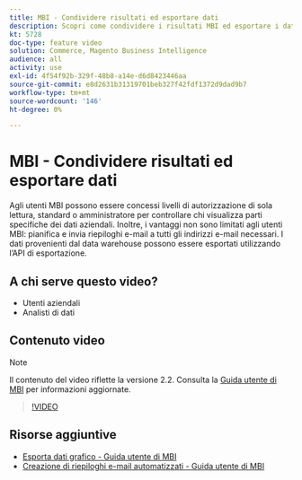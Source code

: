 ```yaml
---
title: MBI - Condividere risultati ed esportare dati
description: Scopri come condividere i risultati MBI ed esportare i dati per l’integrazione con altri strumenti aziendali.
kt: 5728
doc-type: feature video
solution: Commerce, Magento Business Intelligence
audience: all
activity: use
exl-id: 4f54f92b-329f-48b8-a14e-d6d8423446aa
source-git-commit: e8d2631b31319701beb327f42fdf1372d9dad9b7
workflow-type: tm+mt
source-wordcount: '146'
ht-degree: 0%

---
```


# MBI - Condividere risultati ed esportare dati

Agli utenti MBI possono essere concessi livelli di autorizzazione di sola lettura, standard o amministratore per controllare chi visualizza parti specifiche dei dati aziendali. Inoltre, i vantaggi non sono limitati agli utenti MBI: pianifica e invia riepiloghi e-mail a tutti gli indirizzi e-mail necessari. I dati provenienti dal data warehouse possono essere esportati utilizzando l’API di esportazione.

## A chi serve questo video?

- Utenti aziendali
- Analisti di dati

## Contenuto video

>[!NOTE]
>
>Il contenuto del video riflette la versione 2.2. Consulta la [Guida utente di MBI](https://experienceleague.adobe.com/docs/commerce-business-intelligence/mbi/guide-overview.html) per informazioni aggiornate.

>[!VIDEO](https://video.tv.adobe.com/v/35983?quality=12&learn=on)

## Risorse aggiuntive

- [Esporta dati grafico - Guida utente di MBI](https://experienceleague.adobe.com/docs/commerce-business-intelligence/mbi/build/share/exp-chart-dash.html)
- [Creazione di riepiloghi e-mail automatizzati - Guida utente di MBI](https://experienceleague.adobe.com/docs/commerce-business-intelligence/mbi/build/share/email-summaries.html)
